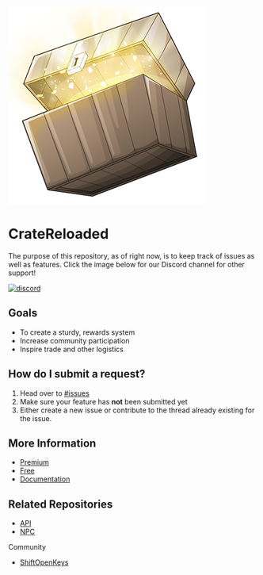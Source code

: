 ![image](media/logo.png)

# CrateReloaded

The purpose of this repository, as of right now, is to keep track of issues as well as features.
Click the image below for our Discord channel for other support!

[![discord](https://imgur.com/MFRRBn4.png)](https://discord.gg/0srgnnU1nbB8wMML)

## Goals
* To create a sturdy, rewards system
* Increase community participation
* Inspire trade and other logistics

## How do I submit a request?

1. Head over to [#issues](https://github.com/Hazebyte/CrateReloaded/issues)
2. Make sure your feature has **not** been submitted yet
3. Either create a new issue or contribute to the thread already existing for the issue.

## More Information
* [Premium](https://www.spigotmc.org/resources/mystery-crate-cratereloaded-for-the-finest-servers.3663/)
* [Free](https://www.spigotmc.org/resources/mystery-crate-cratereloaded.861/)
* [Documentation](https://hazebyte.github.io/CrateReloaded/#/)

## Related Repositories
* [API](https://github.com/Hazebyte/CrateReloadedAPI)
* [NPC](https://github.com/Hazebyte/CrateReloadedNPC)

Community

* [ShiftOpenKeys](https://github.com/Twi5TeD/ShiftOpenKeys)
